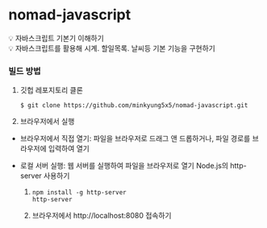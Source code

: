 # nomad-javascript

💡 자바스크립트 기본기 이해하기
</br>
💡 자바스크립트를 활용해 시계. 할일목록. 날씨등 기본 기능을 구현하기

### 빌드 방법

1. 깃헙 레포지토리 클론

   ```$ git clone https://github.com/minkyung5x5/nomad-javascript.git```
2. 브라우저에서 실행
- 브라우저에서 직접 열기: 파일을 브라우저로 드래그 앤 드롭하거나, 파일 경로를 브라우저에 입력하여 열기
- 로컬 서버 실행: 웹 서버를 실행하여 파일을 브라우저로 열기
  Node.js의 http-server 사용하기
  
  1) ```
     npm install -g http-server
     http-server
     ```
  2) 브라우저에서 http://localhost:8080 접속하기
